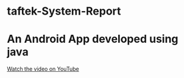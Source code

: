 # taftek-System-Report
# An Android App developed using java



[Watch the video on YouTube](https://www.youtube.com/shorts/ddRVLcCtm-k?feature=share)
